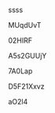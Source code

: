 ssss
































MUqdUvT
















02HIRF








A5s2GUUjY




7A0Lap


D5F21Xxvz

aO2l4
